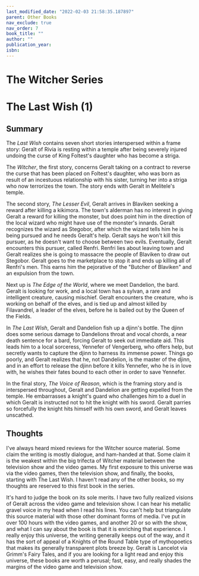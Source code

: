 ```yaml
---
last_modified_date: "2022-02-03 21:58:35.187897"
parent: Other Books
nav_exclude: true
nav_order: 7
book_title: ""
author: ""
publication_year:
isbn:
---
```


# The Witcher Series

# The Last Wish (1)
## Summary
The _Last Wish_ contains seven short stories interspersed within a frame story: Geralt of Rivia is resting within a temple after being severely injured undoing the curse of King Foltest's daughter who has become a striga.

The *Witcher*, the first story, concerns Geralt taking on a contract to reverse the curse that has been placed on Foltest's daughter, who was born as result of an incestuous relationship with his sister, turning her into a striga who now terrorizes the town. The story ends with Geralt in Melitele's temple.

The second story, *The Lesser Evil*, Geralt arrives in Blaviken seeking a reward after killing a kikimora. The town's alderman has no interest in giving Geralt a reward for killing the monster, but does point him in the direction of the local wizard who might have use of the monster's innards. Geralt recognizes the wizard as Stegobor, after which the wizard tells him he is being pursued and he needs Geralt's help. Geralt says he won't kill this pursuer, as he doesn't want to choose between two evils. Eventually, Geralt encounters this pursuer, called Renfri. Renfri lies about leaving town and Geralt realizes she is going to massacre the people of Blaviken to draw out Stegobor. Geralt goes to the marketplace to stop it and ends up killing all of Renfri's men. This earns him the pejorative of the "Butcher of Blaviken" and an expulsion from the town.

Next up is _The Edge of the World_, where we meet Dandelion, the bard. Geralt is looking for work, and a local town has a sylvan, a rare and intelligent creature, causing mischief. Geralt encounters the creature, who is working on behalf of the elves, and is tied up and almost killed by Filavandrel, a leader of the elves, before he is bailed out by the Queen of the Fields.

In _The Last Wish_, Geralt and Dandelion fish up a djinn's bottle. The djinn does some serious damage to Dandelions throat and vocal chords, a near death sentence for a bard, forcing Geralt to seek out immediate aid. This leads him to a local sorceress, Yennefer of Vengerberg, who offers help, but secretly wants to capture the djinn to harness its immense power. Things go poorly, and Geralt realizes that he, not Dandelion, is the master of the djinn, and in an effort to release the djinn before it kills Yennefer, who he is in love with, he wishes their fates bound to each other in order to save Yennefer.

In the final story, _The Voice of Reason_, which is the framing story and is interspersed throughout, Geralt and Dandelion are getting expelled from the temple. He embarrasses a knight's guard who challenges him to a duel in which Geralt is instructed not to hit the knight with his sword. Geralt parries so forcefully the knight hits himself with his own sword, and Geralt leaves unscathed.

## Thoughts
I've always heard mixed reviews for the Witcher source material. Some claim the writing is mostly dialogue, and ham-handed at that. Some claim it is the weakest within the big trifecta of Witcher material between the television show and the video games. My first exposure to this universe was via the video games, then the television show, and finally, the books, starting with The Last Wish. I haven't read any of the other books, so my thoughts are reserved to this first book in the series.

It's hard to judge the book on its sole merits. I have two fully realized visions of Geralt across the video game and television show. I can hear his metallic gravel voice in my head when I read his lines. You can't help but triangulate this source material with those other dominant forms of media. I've put in over 100 hours with the video games, and another 20 or so with the show, and what I can say about the book is that it is enriching that experience. I really enjoy this universe, the writing generally keeps out of the way, and it has the sort of appeal of a Knights of the Round Table type of mythopoetics that makes its generally transparent plots breeze by. Geralt is Lancelot via Grimm's Fairy Tales, and if you are looking for a light read and enjoy this universe, these books are worth a perusal; fast, easy, and really shades the margins of the video game and television show.